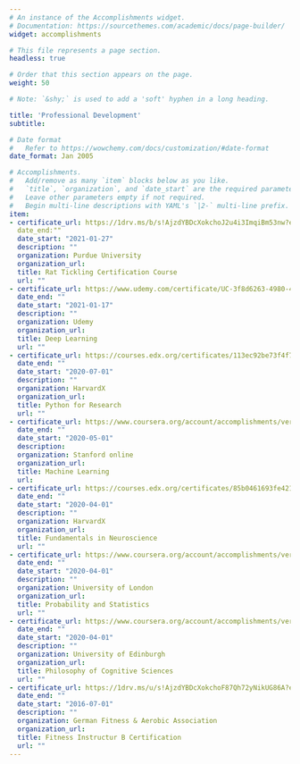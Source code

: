 ```yaml
---
# An instance of the Accomplishments widget.
# Documentation: https://sourcethemes.com/academic/docs/page-builder/
widget: accomplishments

# This file represents a page section.
headless: true

# Order that this section appears on the page.
weight: 50

# Note: `&shy;` is used to add a 'soft' hyphen in a long heading.

title: 'Professional Development'
subtitle:

# Date format
#   Refer to https://wowchemy.com/docs/customization/#date-format
date_format: Jan 2005

# Accomplishments.
#   Add/remove as many `item` blocks below as you like.
#   `title`, `organization`, and `date_start` are the required parameters.
#   Leave other parameters empty if not required.
#   Begin multi-line descriptions with YAML's `|2-` multi-line prefix.
item:
- certificate_url: https://1drv.ms/b/s!AjzdYBDcXokchoJ2u4i3ImqiBm53nw?e=QEdzKP
  date_end:""
  date_start: "2021-01-27"
  description: ""
  organization: Purdue University
  organization_url: 
  title: Rat Tickling Certification Course 
  url: ""
- certificate_url: https://www.udemy.com/certificate/UC-3f8d6263-4980-4207-b01f-b3bb562f62ab/
  date_end: ""
  date_start: "2021-01-17"
  description: ""
  organization: Udemy
  organization_url: 
  title: Deep Learning
  url: ""
- certificate_url: https://courses.edx.org/certificates/113ec92be73f4f7081f93834a4328e8b
  date_end: ""
  date_start: "2020-07-01"
  description: ""
  organization: HarvardX
  organization_url: 
  title: Python for Research
  url: ""
- certificate_url: https://www.coursera.org/account/accomplishments/verify/UDK9GGDJY9BP
  date_end: ""
  date_start: "2020-05-01"
  description: 
  organization: Stanford online
  organization_url: 
  title: Machine Learning
  url: 
- certificate_url: https://courses.edx.org/certificates/85b0461693fe421bb7d88124f5436ee6
  date_end: ""
  date_start: "2020-04-01"
  description: ""
  organization: HarvardX
  organization_url: 
  title: Fundamentals in Neuroscience
  url: ""
- certificate_url: https://www.coursera.org/account/accomplishments/verify/PFQRLG26DRK8
  date_end: ""
  date_start: "2020-04-01"
  description: ""
  organization: University of London
  organization_url: 
  title: Probability and Statistics
  url: ""
- certificate_url: https://www.coursera.org/account/accomplishments/verify/KEXVVWCKFY32
  date_end: ""
  date_start: "2020-04-01"
  description: ""
  organization: University of Edinburgh
  organization_url: 
  title: Philosophy of Cognitive Sciences
  url: ""
- certificate_url: https://1drv.ms/u/s!AjzdYBDcXokchoF87Qh72yNikUG86A?e=aiOtZp
  date_end: ""
  date_start: "2016-07-01"
  description: ""
  organization: German Fitness & Aerobic Association
  organization_url: 
  title: Fitness Instructur B Certification
  url: ""
---
```

